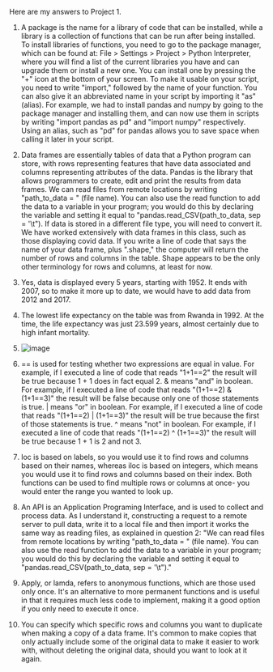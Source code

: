 Here are my answers to Project 1.

1. A package is the name for a library of code that can be installed, while a library is a collection of functions that can be run after being installed. To install libraries of functions, you need to go to the package manager, which can be found at: File > Settings > Project > Python Interpreter, where you will find a list of the current libraries you have and can upgrade them or install a new one. You can install one by pressing the "+" icon at the bottom of your screen. To make it usable on your script, you need to write "import," followed by the name of your function. You can also give it an abbreviated name in your script by importing it "as" (alias). For example, we had to install pandas and numpy by going to the package manager and installing them, and can now use them in scripts by writing "import pandas as pd" and "import numpy" respectively. Using an alias, such as "pd" for pandas allows you to save space when calling it later in your script.

2. Data frames are essentially tables of data that a Python program can store, with rows representing features that have data associated and columns representing attributes of the data. Pandas is the library that allows programmers to create, edit and print the results from data frames. We can read files from remote locations by writing "path_to_data = " (file name). You can also use the read function to add the data to a variable in your program; you would do this by declaring the variable and setting it equal to "pandas.read_CSV(path_to_data, sep = '\t"). If data is stored in a different file type, you will need to convert it. We have worked extensively with data frames in this class, such as those displaying covid data. If you write a line of code that says the name of your data frame, plus ".shape," the computer will return the number of rows and columns in the table. Shape appears to be the only other terminology for rows and columns, at least for now.

3. Yes, data is displayed every 5 years, starting with 1952. It ends with 2007, so to make it more up to date, we would have to add data from 2012 and 2017.

4. The lowest life expectancy on the table was from Rwanda in 1992. At the time, the life expectancy was just 23.599 years, almost certainly due to high infant mortality.

5. ![image](https://user-images.githubusercontent.com/78311527/112390916-6d9b2300-8ccd-11eb-8d81-3b73844fb610.png)

6. == is used for testing whether two expressions are equal in value. For example, if I executed a line of code that reads "1+1==2" the result will be true because 1 + 1 does in fact equal 2. & means "and" in boolean. For example, if I executed a line of code that reads "(1+1==2) & (1+1==3)" the result will be false because only one of those statements is true. | means "or" in boolean. For example, if I executed a line of code that reads "(1+1==2) | (1+1==3)" the result will be true because the first of those statements is true. ^ means "not" in boolean. For example, if I executed a line of code that reads "(1+1==2) ^ (1+1==3)" the result will be true because 1 + 1 is 2 and not 3.

7. loc is based on labels, so you would use it to find rows and columns based on their names, whereas iloc is based on integers, which means you would use it to find rows and columns based on their index. Both functions can be used to find multiple rows or columns at once- you would enter the range you wanted to look up.

8. An API is an Application Programing Interface, and is used to collect and process data. As I understand it, constructing a request to a remote server to pull data, write it to a local file and then import it works the same way as reading files, as explained in question 2: "We can read files from remote locations by writing "path_to_data = " (file name). You can also use the read function to add the data to a variable in your program; you would do this by declaring the variable and setting it equal to "pandas.read_CSV(path_to_data, sep = '\t")."

9. Apply, or lamda, refers to anonymous functions, which are those used only once. It's an alternative to more permanent functions and is useful in that it requires much less code to implement, making it a good option if you only need to execute it once.

10. You can specify which specific rows and columns you want to duplicate when making a copy of a data frame. It's common to make copies that only actually include some of the original data to make it easier to work with, without deleting the original data, should you want to look at it again.

